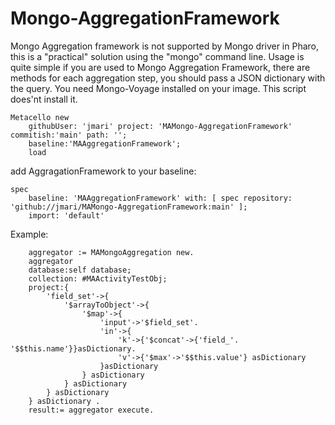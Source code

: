 # Mongo-AggregationFramework
Mongo Aggregation framework is not supported by Mongo driver in Pharo, this is a "practical" solution using the "mongo" command line.
Usage is quite simple if you are used to Mongo Aggregation Framework, there are methods for each aggregation step, you should pass a JSON dictionary with the query.
You need Mongo-Voyage installed on your image. This script does'nt install it.

```Smalltalk
Metacello new
	githubUser: 'jmari' project: 'MAMongo-AggregationFramework' commitish:'main' path: '';
	baseline:'MAAggregationFramework';
	load
```
add AggragationFramework to your baseline:

```Smalltalk
spec 
	baseline: 'MAAggregationFramework' with: [ spec repository: 'github://jmari/MAMongo-AggregationFramework:main' ];
	import: 'default'
```

Example:
```Smalltalk
	aggregator := MAMongoAggregation new.
	aggregator 
	database:self database;
	collection: #MAActivityTestObj;
	project:{
		'field_set'->{
			'$arrayToObject'->{
				'$map'->{
					'input'->'$field_set'.
					'in'->{
						'k'->{'$concat'->{'field_'. '$$this.name'}}asDictionary.
						'v'->{'$max'->'$$this.value'} asDictionary 
					}asDictionary 
				} asDictionary 
			} asDictionary 
		} asDictionary 
	} asDictionary .
	result:= aggregator execute.
```
  
  
